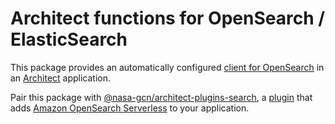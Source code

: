 # Architect functions for OpenSearch / ElasticSearch

This package provides an automatically configured [client for OpenSearch](https://opensearch.org/docs/latest/clients/javascript/index/) in an [Architect](https://arc.codes/) application.

Pair this package with [@nasa-gcn/architect-plugins-search](https://github.com/nasa-gcn/architect-plugins-search), a [plugin](https://arc.codes/docs/en/guides/plugins/overview) that adds [Amazon OpenSearch Serverless](https://docs.aws.amazon.com/opensearch-service/latest/developerguide/serverless.html) to your application.
